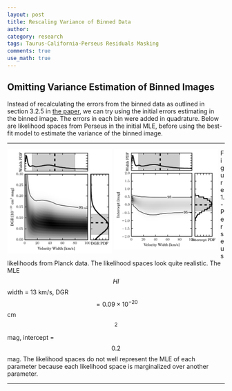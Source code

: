 ```yaml
---
layout: post
title: Rescaling Variance of Binned Data
author:
category: research
tags: Taurus-California-Perseus Residuals Masking
comments: true
use_math: true
---
```


## Omitting Variance Estimation of Binned Images

Instead of recalculating the errors from the binned data as outlined in section
3.2.5 in [the
paper](https://bitbucket.org/ezbc/taurus_paper/raw/66bfa6ded82b8391715f863004f51d20baa102b5/taurus_paper.pdf),
we can try using the initial errors estimating in the binned image. The errors
in each bin were added in quadrature. Below are likelihood spaces from
Perseus in the initial MLE, before using the best-fit model to estimate the
variance of the binned image.

***

<img src="/images/2015-07-21/perseus_planck_binned_coarseres_likelihood_wd.png" style="float: left; width: 48%; margin-right: 1%; margin-bottom: 0.5em;"/>

<img src="/images/2015-07-21/perseus_planck_binned_coarseres_likelihood_wi.png" style="float: left; width: 48%; margin-right: 1%; margin-bottom: 0.5em;"/>

Figure 1. - Perseus likelihoods from Planck data. The likelihood spaces look
quite realistic. The MLE $$HI$$ width = 13 km/s, DGR $$= 0.09 \times 10^{-20}$$
cm$$^2$$ mag, intercept = $$0.2$$ mag. The likelihood spaces do not well
represent the MLE of each parameter because each likelihood space is
marginalized over another parameter.

***





